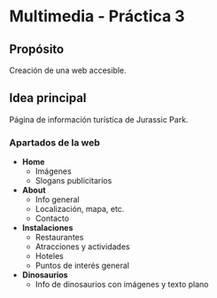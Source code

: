 # Multimedia - Práctica 3

## Propósito
Creación de una web accesible.

## Idea principal
Página de información turística de Jurassic Park.

### Apartados de la web
- **Home**
  - Imágenes
  - Slogans publicitarios
- **About**
  - Info general
  - Localización, mapa, etc.
  - Contacto
- **Instalaciones**
  - Restaurantes
  - Atracciones y actividades
  - Hoteles
  - Puntos de interés general
- **Dinosaurios**
  - Info de dinosaurios con imágenes y texto plano
